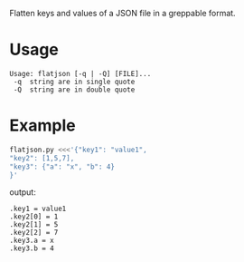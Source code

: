 Flatten keys and values of a JSON file in a greppable format.

# Usage

```
Usage: flatjson [-q | -Q] [FILE]...
 -q  string are in single quote
 -Q  string are in double quote
```

# Example

```sh
flatjson.py <<<'{"key1": "value1",
"key2": [1,5,7],
"key3": {"a": "x", "b": 4}
}'
```

output:
```
.key1 = value1
.key2[0] = 1
.key2[1] = 5
.key2[2] = 7
.key3.a = x
.key3.b = 4
```
